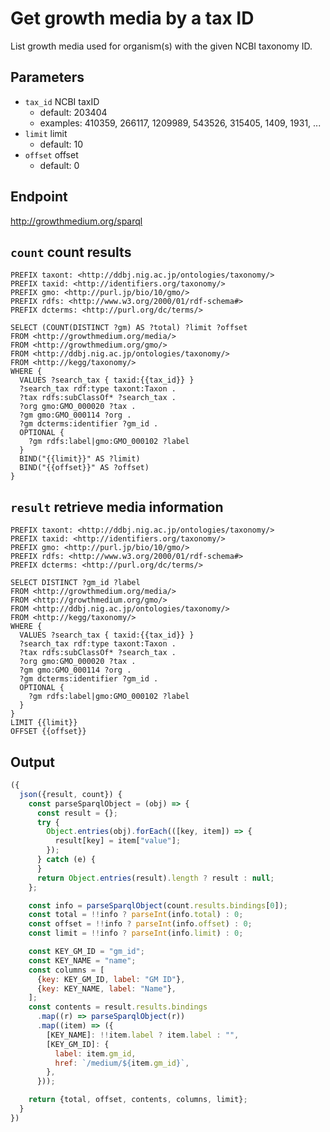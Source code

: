 # Get growth media by a tax ID

List growth media used for organism(s) with the given NCBI taxonomy ID.

## Parameters

* `tax_id` NCBI taxID
  * default: 203404
  * examples: 410359, 266117, 1209989, 543526, 315405, 1409, 1931, ...
* `limit` limit
  * default: 10
* `offset` offset
  * default: 0

## Endpoint

http://growthmedium.org/sparql

## `count` count results

```sparql
PREFIX taxont: <http://ddbj.nig.ac.jp/ontologies/taxonomy/>
PREFIX taxid: <http://identifiers.org/taxonomy/>
PREFIX gmo: <http://purl.jp/bio/10/gmo/>
PREFIX rdfs: <http://www.w3.org/2000/01/rdf-schema#>
PREFIX dcterms: <http://purl.org/dc/terms/>

SELECT (COUNT(DISTINCT ?gm) AS ?total) ?limit ?offset
FROM <http://growthmedium.org/media/>
FROM <http://growthmedium.org/gmo/>
FROM <http://ddbj.nig.ac.jp/ontologies/taxonomy/>
FROM <http://kegg/taxonomy/>
WHERE {
  VALUES ?search_tax { taxid:{{tax_id}} }
  ?search_tax rdf:type taxont:Taxon .
  ?tax rdfs:subClassOf* ?search_tax .
  ?org gmo:GMO_000020 ?tax .
  ?gm gmo:GMO_000114 ?org .
  ?gm dcterms:identifier ?gm_id .
  OPTIONAL {
    ?gm rdfs:label|gmo:GMO_000102 ?label
  }
  BIND("{{limit}}" AS ?limit)
  BIND("{{offset}}" AS ?offset)
}
```



## `result` retrieve media information

```sparql
PREFIX taxont: <http://ddbj.nig.ac.jp/ontologies/taxonomy/>
PREFIX taxid: <http://identifiers.org/taxonomy/>
PREFIX gmo: <http://purl.jp/bio/10/gmo/>
PREFIX rdfs: <http://www.w3.org/2000/01/rdf-schema#>
PREFIX dcterms: <http://purl.org/dc/terms/>

SELECT DISTINCT ?gm_id ?label
FROM <http://growthmedium.org/media/>
FROM <http://growthmedium.org/gmo/>
FROM <http://ddbj.nig.ac.jp/ontologies/taxonomy/>
FROM <http://kegg/taxonomy/>
WHERE {
  VALUES ?search_tax { taxid:{{tax_id}} }
  ?search_tax rdf:type taxont:Taxon .
  ?tax rdfs:subClassOf* ?search_tax .
  ?org gmo:GMO_000020 ?tax .
  ?gm gmo:GMO_000114 ?org .
  ?gm dcterms:identifier ?gm_id .
  OPTIONAL {
    ?gm rdfs:label|gmo:GMO_000102 ?label
  }
}
LIMIT {{limit}}
OFFSET {{offset}}
```

## Output

```javascript
({
  json({result, count}) {
    const parseSparqlObject = (obj) => {
      const result = {};
      try {
        Object.entries(obj).forEach(([key, item]) => {
          result[key] = item["value"];
        });
      } catch (e) {
      }
      return Object.entries(result).length ? result : null;
    };

    const info = parseSparqlObject(count.results.bindings[0]);
    const total = !!info ? parseInt(info.total) : 0;
    const offset = !!info ? parseInt(info.offset) : 0;
    const limit = !!info ? parseInt(info.limit) : 0;

    const KEY_GM_ID = "gm_id";
    const KEY_NAME = "name";
    const columns = [
      {key: KEY_GM_ID, label: "GM ID"},
      {key: KEY_NAME, label: "Name"},
    ];
    const contents = result.results.bindings
      .map((r) => parseSparqlObject(r))
      .map((item) => ({
        [KEY_NAME]: !!item.label ? item.label : "",
        [KEY_GM_ID]: {
          label: item.gm_id,
          href: `/medium/${item.gm_id}`,
        },
      }));

    return {total, offset, contents, columns, limit};
  }
})
```
